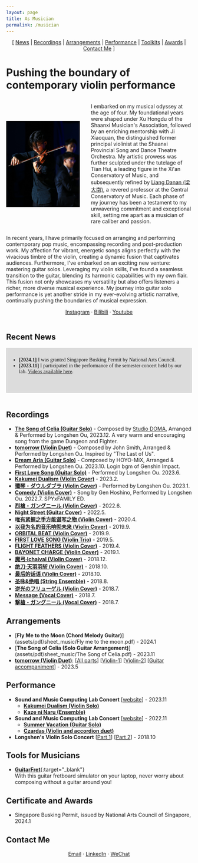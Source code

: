```yaml
---
layout: page
title: As Musician
permalink: /musician
---
```


<!-- Google Analytics tag (gtag.js) -->
<script async src="https://www.googletagmanager.com/gtag/js?id=G-MK1PD93QHP"></script>
<script>
  window.dataLayer = window.dataLayer || [];
  function gtag(){dataLayer.push(arguments);}
  gtag('js', new Date());

  gtag('config', 'G-MK1PD93QHP');
</script>


<!-- 
Sections:
Intro
News
Recordings
Arrangements
Performance
Contact
 -->

<!-- Updates: I am putting more arrangements and recordings on this site. -->

<div style="text-align:center;">
[ <a href="#recent-news">News</a> | <a href="#recordings">Recordings</a> | <a href="#arrangements">Arrangements</a> | <a href="#performance">Performance</a> | <a href="#tools-for-musicians">Toolkits</a> | <a href="#certificate-and-awards">Awards</a> | <a href="#contact-me">Contact Me</a> ]
</div>


<!-- <br> -->
# Pushing the boundary of contemporary violin performance

<style>
    .content {
      display: flex;
      align-items: center;
    }

    .image {
      width: 200px;
      margin-right: 30px;
    }

    @media screen and (max-width: 600px) {
    .content {
      display: block;
      text-align: left;
    }

    .image {
      display: block;
      width: 50%;
      height: auto;
      margin: 0 auto 30px;
    }
  }
</style>

<div class="content">
  <img class="image" src="/assets/images/playing_violin.JPG" alt="Image description">
  <p>
    I embarked on my musical odyssey at the age of four. My foundational years were shaped under Xu Hongdu of the Shaanxi Musician's Association, followed by an enriching mentorship with Ji Xiaoquan, the distinguished former principal violinist at the Shaanxi Provincial Song and Dance Theatre Orchestra. My artistic prowess was further sculpted under the tutelage of Tian Hui, a leading figure in the Xi'an Conservatory of Music, and subsequently refined by <a href="https://www.comp.nus.edu.sg/cs/people/wangye/" target="_blank">Liang Danan (梁大南)</a>, a revered professor at the Central Conservatory of Music. Each phase of my journey has been a testament to my unwavering commitment and exceptional skill, setting me apart as a musician of rare caliber and passion.
  </p>
</div>

<div>
<p>
In recent years, I have primarily focused on arranging and performing contemporary pop music, encompassing recording and post-production work. My affection for vibrant, energetic songs aligns perfectly with the vivacious timbre of the violin, creating a dynamic fusion that captivates audiences. Furthermore, I've embarked on an exciting new venture: mastering guitar solos. Leveraging my violin skills, I've found a seamless transition to the guitar, blending its harmonic capabilities with my own flair. This fusion not only showcases my versatility but also offers listeners a richer, more diverse musical experience. My journey into guitar solo performance is yet another stride in my ever-evolving artistic narrative, continually pushing the boundaries of musical expression.
</p>
</div>


<!-- Contact -->
<!-- Email ` Scholar ` CV/LinkedIn ` Twitter ` Wechat ` Bilibili ` Youtube -->
<div style="text-align:center;">
<a href="https://www.instagram.com/oulongshen" target="_blank">Instagram</a> &middot; 
<a href="https://space.bilibili.com/8419079/audio" target="_blank">Bilibili</a> &middot; 
<a href="https://www.youtube.com/channel/UC6kT17cxNvNzUXcM9piNqMg" target="_blank">Youtube</a>
</div>
<br>


## Recent News
<div style="height: 100px; overflow-y: scroll; border: 1px solid #ccc; padding: 10px; font-family: Times New Roman;background-color: gainsboro;">
<ul>
    <li> <b>[2024.1]</b> I was granted Singapore Busking Permit by National Arts Council. </li>
    <li> <b>[2023.11]</b> I participated in the performance of the semester concert held by our lab. <a href="https://smcnus.comp.nus.edu.sg/concert_2023" target="_blank">Videos available here</a>. </li>
</ul>
</div>
<br>


## Recordings

- [**The Song of Celia (Guitar Solo)**](https://www.bilibili.com/video/BV1Wa4y167Hr/) - Composed by [Studio DOMA](https://www.studiodoma.com/portfolio), Arranged & Performed by Longshen Ou, 2023.12. A very warm and encouraging song from the game Dungeon and Fighter. 
- [**tomorrow (Violin Duet)**](https://www.bilibili.com/video/BV1yh4y1R7rb/) - Composed by John Smith, Arranged & Performed by Longshen Ou. Inspired by "The Last of Us".
- [**Dream Aria (Guitar Solo)**](https://www.bilibili.com/video/BV1Nu4y1s7CZ/) - Composed by HOYO-MiX, Arranged & Performed by Longshen Ou. 2023.10. Login bgm of Genshin Impact.
- [**First Love Song (Guitar Solo)**](https://www.bilibili.com/video/BV1HV411g7FR/) - Performed by Longshen Ou. 2023.6.
- [**Kakumei Dualism (Violin Cover)**](https://www.bilibili.com/video/BV1RA41127Vw/) - 2023.2.
- [**殲琴・ダウルダブラ (Violin Cover)**](https://www.bilibili.com/video/BV1Z3411o7gR/) - Performed by Longshen Ou. 2023.1.
- [**Comedy (Violin Cover)**](https://www.bilibili.com/video/BV1Va41197Ri/) - Song by Gen Hoshino, Performed by Longshen Ou. 2022.7. SPYxFAMILY ED.
- [**烈槍・ガングニール (Violin Cover)**](https://www.bilibili.com/video/BV1Xv4y1w7Pt/) - 2022.6.
- [**Night Street (Guitar Cover)**](https://www.bilibili.com/video/BV17Y411w7Av/) - 2022.5.
- [**唯有紧握之手方能谱写之物 (Violin Cover)**](https://www.bilibili.com/audio/au1483257) - 2020.4.
- [**以我为名的音乐响彻未来 (Violin Cover)**](https://www.bilibili.com/audio/au1078624) - 2019.9.
- [**ORBITAL BEAT (Violin Cover)**](https://www.bilibili.com/audio/au1069395) - 2019.9.
- [**FIRST LOVE SONG (Violin Trio)**](https://www.bilibili.com/audio/au864184) - 2019.5.
- [**FLIGHT FEATHERS (Violin Cover)**](https://www.bilibili.com/video/BV1s4411t7qf/) - 2019.4.
- [**BAYONET CHARGE (Violin Cover)**](https://www.bilibili.com/audio/au703410?type=1) - 2019.1.
- [**魔弓·Ichaival (Violin Cover)**](https://www.bilibili.com/audio/au649954) - 2018.12.
- [**绝刀·天羽羽斩 (Violin Cover)**](https://www.bilibili.com/audio/au560488) - 2018.10.
- [**最后的话语 (Violin Cover)**](https://www.bilibili.com/audio/au557664) - 2018.10.
- [**圣咏&绝唱 (String Ensemble)**](https://www.bilibili.com/audio/au470176) - 2018.8.
- [**逆光のフリューゲル (Violin Cover)**](https://www.bilibili.com/audio/au428238) - 2018.7.
- [**Message (Vocal Cover)**](https://www.bilibili.com/audio/au398879?type=1) - 2018.7.
- [**撃槍・ガングニール (Vocal Cover)**](https://www.bilibili.com/audio/au387526) - 2018.7.



## Arrangements
- [**Fly Me to the Moon (Chord Melody Guitar)**](assets/pdf/sheet_music/Fly me to the moon.pdf) - 2024.1
- [**The Song of Celia (Solo Guitar Arrangement)**](assets/pdf/sheet_music/The Song of Celia.pdf) - 2023.11
- [**tomorrow (Violin Duet)**](https://www.bilibili.com/video/BV1yh4y1R7rb/): [[All parts](assets/pdf/sheet_music/tomorrow/Tomorrow.pdf)]  [[Violin-1](assets/pdf/sheet_music/tomorrow/Tomorrow_violin1.pdf)]  [[Violin-2](assets/pdf/sheet_music/tomorrow/Tomorrow_violin2.pdf)]  [[Guitar accompaniment](assets/pdf/sheet_music/tomorrow/Tomorrow_guitar.pdf)] - 2023.5


## Performance
- **Sound and Music Computing Lab Concert** [[website](https://smcnus.comp.nus.edu.sg/concert_2023)] - 2023.11
    - [**Kakumei Dualism (Violin Solo)**](https://www.youtube.com/watch?v=QtywGFDwzks)
    - [**Kaze ni Naru (Ensemble)**](https://www.youtube.com/watch?v=pFF5H06GG8w)
- **Sound and Music Computing Lab Concert** [[website](https://smcnus.comp.nus.edu.sg/seminar_concert_2022)] - 2022.11
  - [**Summer Vacation (Guitar Solo)**](https://www.youtube.com/watch?v=vxo2-RwofMc)
  - [**Czardas (Violin and accordion duet)**](https://www.youtube.com/watch?v=MkQuAEDdVng)
- **Longshen's Violin Solo Concert** [[Part 1](https://youtu.be/wojnOz5sR-Y)] [[Part 2](https://youtu.be/Szr9QMVq-NY)] - 2018.10


## Tools for Musicians
- [**GuitarFret**](https://github.com/Sonata165/GuitarFret){:target="_blank"}  
  With this guitar fretboard simulator on your laptop, never worry about composing without a guitar around you!


## Certificate and Awards
- Singapore Busking Permit, issued by National Arts Council of Singapore, 2024.1


## Contact Me
<div style="text-align:center;">
<a href="mailto:oulongshen@u.nus.edu">Email</a> &middot; 
<a href="https://www.linkedin.com/in/longshen-ou/" target="_blank">LinkedIn</a> &middot; 
<a href="/assets/images/WechatQR.jpeg" target="_blank">WeChat</a>
</div>